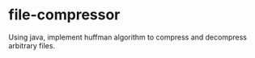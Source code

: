 # file-compressor
Using java, implement huffman algorithm to compress and decompress arbitrary files.
